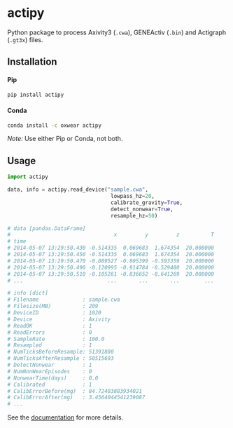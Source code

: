 # actipy

Python package to process Axivity3 (`.cwa`), GENEActiv (`.bin`) and Actigraph (`.gt3x`) files.

## Installation

#### Pip
```bash
pip install actipy
```

#### Conda
```bash
conda install -c oxwear actipy
```

*Note:* Use either Pip or Conda, not both.

## Usage

```python
import actipy

data, info = actipy.read_device("sample.cwa",
                                 lowpass_hz=20,
                                 calibrate_gravity=True,
                                 detect_nonwear=True,
                                 resample_hz=50)

# data [pandas.DataFrame]
#                                 x         y         z          T
# time
# 2014-05-07 13:29:50.430 -0.514335  0.069683  1.674354  20.000000
# 2014-05-07 13:29:50.450 -0.514335  0.069683  1.674354  20.000000
# 2014-05-07 13:29:50.470 -0.089527 -0.805399 -0.593359  20.000000
# 2014-05-07 13:29:50.490 -0.120995 -0.914784 -0.529480  20.000000
# 2014-05-07 13:29:50.510 -0.105261 -0.836652 -0.641269  20.000000
# ...                           ...       ...       ...        ...

# info [dict]
# Filename              : sample.cwa
# Filesize(MB)          : 209
# DeviceID              : 1020
# Device                : Axivity
# ReadOK                : 1
# ReadErrors            : 0
# SampleRate            : 100.0
# Resampled             : 1
# NumTicksBeforeResample: 51391800
# NumTicksAfterResample : 50515693
# DetectNonwear         : 1
# NumNonWearEpisodes    : 0
# NonwearTime(days)     : 0.0
# Calibrated            : 1
# CalibErrorBefore(mg)  : 84.72403883934021
# CalibErrorAfter(mg)   : 3.4564044541239087
# ...

```

See the [documentation](https://actipy.readthedocs.io/en/latest/) for more details.